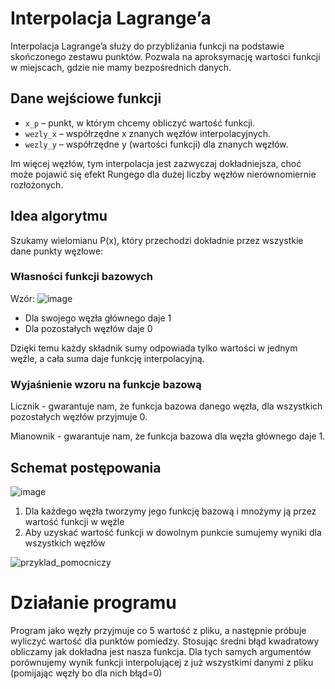 # Interpolacja Lagrange’a

Interpolacja Lagrange’a służy do przybliżania funkcji na podstawie skończonego zestawu punktów. Pozwala na aproksymację wartości funkcji w miejscach, gdzie nie mamy bezpośrednich danych.

## Dane wejściowe funkcji

- `x_p` – punkt, w którym chcemy obliczyć wartość funkcji.
- `wezly_x` – współrzędne x znanych węzłów interpolacyjnych.
- `wezly_y` – współrzędne y (wartości funkcji) dla znanych węzłów.

Im więcej węzłów, tym interpolacja jest zazwyczaj dokładniejsza, choć może pojawić się efekt Rungego dla dużej liczby węzłów nierównomiernie rozłożonych.

## Idea algorytmu

Szukamy wielomianu P(x), który przechodzi dokładnie przez wszystkie dane punkty węzłowe:

### Własności funkcji bazowych
Wzór:
![image](https://github.com/user-attachments/assets/375c0642-db56-4912-ae69-e693bb477422)

- Dla swojego węzła głównego daje 1
- Dla pozostałych węzłów daje 0

Dzięki temu każdy składnik sumy odpowiada tylko wartości w jednym węźle, a cała suma daje funkcję interpolacyjną.

### Wyjaśnienie wzoru na funkcje bazową
Licznik - gwarantuje nam, że funkcja bazowa danego węzła, dla wszystkich pozostałych węzłów przyjmuje 0.

Mianownik - gwarantuje nam, że funkcja bazowa dla węzła głównego daje 1.

## Schemat postępowania
![image](https://github.com/user-attachments/assets/ed81fe75-03a6-45da-b118-59461d1a42ae)

1. Dla każdego węzła tworzymy jego funkcję bazową i mnożymy ją przez wartość funkcji w węźle
2. Aby uzyskać wartość funkcji w dowolnym punkcie sumujemy wyniki dla wszystkich węzłów

![przyklad_pomocniczy](https://github.com/user-attachments/assets/09e1fdd7-e555-4349-a3c2-ff597afaf2e1)



# Działanie programu
Program jako węzły przyjmuje co 5 wartość z pliku, a następnie próbuje wyliczyć wartość dla punktów pomiedzy.
Stosując średni błąd kwadratowy obliczamy jak dokładna jest nasza funkcja. Dla tych samych argumentów porównujemy wynik funkcji interpolującej z już wszystkimi danymi z pliku (pomijając węzły bo dla nich błąd=0)
